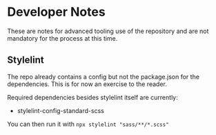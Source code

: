 # Developer Notes

These are notes for advanced tooling use of the repository and are not mandatory for the process at this time.

## Stylelint

The repo already contains a config but not the package.json for the dependencies. This is for now an exercise to the reader.

Required dependencies besides stylelint itself are currently:

- stylelint-config-standard-scss

You can then run it with `npx stylelint "sass/**/*.scss"`